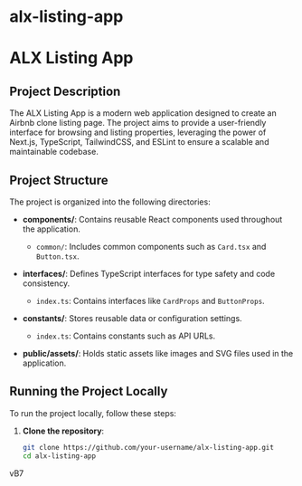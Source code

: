 # alx-listing-app

# ALX Listing App

## Project Description
The ALX Listing App is a modern web application designed to create an Airbnb clone listing page. The project aims to provide a user-friendly interface for browsing and listing properties, leveraging the power of Next.js, TypeScript, TailwindCSS, and ESLint to ensure a scalable and maintainable codebase.

## Project Structure
The project is organized into the following directories:

- **components/**: Contains reusable React components used throughout the application.
  - `common/`: Includes common components such as `Card.tsx` and `Button.tsx`.

- **interfaces/**: Defines TypeScript interfaces for type safety and code consistency.
  - `index.ts`: Contains interfaces like `CardProps` and `ButtonProps`.

- **constants/**: Stores reusable data or configuration settings.
  - `index.ts`: Contains constants such as API URLs.

- **public/assets/**: Holds static assets like images and SVG files used in the application.

## Running the Project Locally
To run the project locally, follow these steps:

1. **Clone the repository**:
   ```bash
   git clone https://github.com/your-username/alx-listing-app.git
   cd alx-listing-app
 vB7